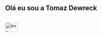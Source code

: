 ## Olá eu sou a Tomaz Dewreck
 



<div style="display: inline_block"><br>

  <img align="center" alt="tm-kotlin" height="30" width="40" src="https://img.shields.io/badge/Kotlin-0095D5?&style=for-the-badge&logo=kotlin&logoColor=white!">
